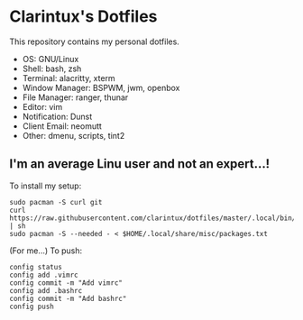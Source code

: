 # Clarintux's Dotfiles

This repository contains my personal dotfiles.

- OS: GNU/Linux
- Shell: bash, zsh
- Terminal: alacritty, xterm
- Window Manager: BSPWM, jwm, openbox
- File Manager: ranger, thunar
- Editor: vim
- Notification: Dunst
- Client Email: neomutt
- Other: dmenu, scripts, tint2

I'm an average Linu user and not an expert...!
--------------------------------
To install my setup:
```
sudo pacman -S curl git
curl https://raw.githubusercontent.com/clarintux/dotfiles/master/.local/bin/install_dotfiles.sh | sh
sudo pacman -S --needed - < $HOME/.local/share/misc/packages.txt
```
(For me...) To push:
```
config status
config add .vimrc
config commit -m "Add vimrc"
config add .bashrc
config commit -m "Add bashrc"
config push
```
